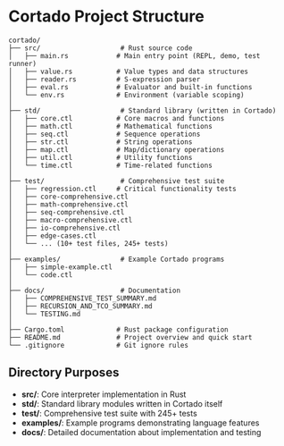 # Cortado Project Structure

```
cortado/
├── src/                    # Rust source code
│   ├── main.rs            # Main entry point (REPL, demo, test runner)
│   ├── value.rs           # Value types and data structures
│   ├── reader.rs          # S-expression parser
│   ├── eval.rs            # Evaluator and built-in functions
│   └── env.rs             # Environment (variable scoping)
│
├── std/                    # Standard library (written in Cortado)
│   ├── core.ctl           # Core macros and functions
│   ├── math.ctl           # Mathematical functions
│   ├── seq.ctl            # Sequence operations
│   ├── str.ctl            # String operations
│   ├── map.ctl            # Map/dictionary operations
│   ├── util.ctl           # Utility functions
│   └── time.ctl           # Time-related functions
│
├── test/                   # Comprehensive test suite
│   ├── regression.ctl     # Critical functionality tests
│   ├── core-comprehensive.ctl
│   ├── math-comprehensive.ctl
│   ├── seq-comprehensive.ctl
│   ├── macro-comprehensive.ctl
│   ├── io-comprehensive.ctl
│   ├── edge-cases.ctl
│   └── ... (10+ test files, 245+ tests)
│
├── examples/               # Example Cortado programs
│   ├── simple-example.ctl
│   └── code.ctl
│
├── docs/                   # Documentation
│   ├── COMPREHENSIVE_TEST_SUMMARY.md
│   ├── RECURSION_AND_TCO_SUMMARY.md
│   └── TESTING.md
│
├── Cargo.toml             # Rust package configuration
├── README.md              # Project overview and quick start
└── .gitignore             # Git ignore rules
```

## Directory Purposes

- **src/**: Core interpreter implementation in Rust
- **std/**: Standard library modules written in Cortado itself
- **test/**: Comprehensive test suite with 245+ tests
- **examples/**: Example programs demonstrating language features
- **docs/**: Detailed documentation about implementation and testing